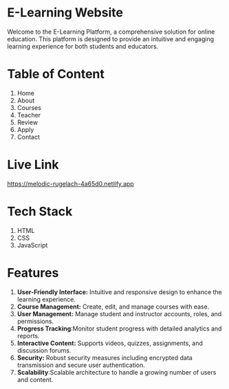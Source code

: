 # E-Learning Website
Welcome to the E-Learning Platform, a comprehensive solution for online education. This platform is designed to provide an intuitive and engaging learning experience for both students and educators.
# Table of Content
 1. Home
 2. About
 3. Courses
 4. Teacher
 5. Review
 6. Apply
 7. Contact
    
# Live Link
https://melodic-rugelach-4a65d0.netlify.app

# Tech Stack
 1. HTML
 2. CSS
 3. JavaScript

 # Features
1. **User-Friendly Interface:** Intuitive and responsive design to enhance the learning experience.
2. **Course Management:** Create, edit, and manage courses with ease.
3. **User Management:** Manage student and instructor accounts, roles, and permissions.
4. **Progress Tracking**:Monitor student progress with detailed analytics and reports.
5. **Interactive Content:** Supports videos, quizzes, assignments, and discussion forums.
6. **Security:** Robust security measures including encrypted data transmission and secure user authentication.
7. **Scalability**:Scalable architecture to handle a growing number of users and content.



